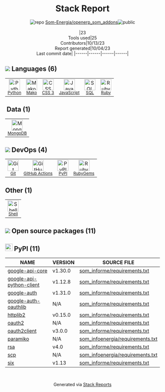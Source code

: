 <div align="center">

# Stack Report
![](https://img.stackshare.io/repo.svg "repo") [Som-Energia/openerp_som_addons](https://github.com/Som-Energia/openerp_som_addons)![](https://img.stackshare.io/public_badge.svg "public")
<br/><br/>
|23<br/>Tools used|25<br/>Contributors|10/13/23 <br/>Report generated|10/04/23<br/>Last commit date|
|------|------|------|------|
</div>

## <img src='https://img.stackshare.io/languages.svg'/> Languages (6)
<table><tr>
  <td align='center'>
  <img width='36' height='36' src='https://img.stackshare.io/service/993/pUBY5pVj.png' alt='Python'>
  <br>
  <sub><a href="https://www.python.org">Python</a></sub>
  <br>
  <sub></sub>
</td>

<td align='center'>
  <img width='36' height='36' src='https://img.stackshare.io/service/3583/default_43e3ee00dcc48a40f6fcba33551e4f5a99a10537.png' alt='Mako'>
  <br>
  <sub><a href="https://github.com/zzzeek/mako">Mako</a></sub>
  <br>
  <sub></sub>
</td>

<td align='center'>
  <img width='36' height='36' src='https://img.stackshare.io/service/6727/css.png' alt='CSS 3'>
  <br>
  <sub><a href="https://developer.mozilla.org/en-US/docs/Web/CSS/CSS3">CSS 3</a></sub>
  <br>
  <sub></sub>
</td>

<td align='center'>
  <img width='36' height='36' src='https://img.stackshare.io/service/1209/javascript.jpeg' alt='JavaScript'>
  <br>
  <sub><a href="https://developer.mozilla.org/en-US/docs/Web/JavaScript">JavaScript</a></sub>
  <br>
  <sub></sub>
</td>

<td align='center'>
  <img width='36' height='36' src='https://img.stackshare.io/service/2271/default_068d33483bba6b81ee13fbd4dc7aab9780896a54.png' alt='SQL'>
  <br>
  <sub><a href="https://en.wikipedia.org/wiki/SQL">SQL</a></sub>
  <br>
  <sub></sub>
</td>

<td align='center'>
  <img width='36' height='36' src='https://img.stackshare.io/service/989/ruby.png' alt='Ruby'>
  <br>
  <sub><a href="https://www.ruby-lang.org">Ruby</a></sub>
  <br>
  <sub></sub>
</td>

</tr>
</table>

## <img src=''/> Data (1)
<table><tr>
  <td align='center'>
  <img width='36' height='36' src='https://img.stackshare.io/service/1030/leaf-360x360.png' alt='MongoDB'>
  <br>
  <sub><a href="http://www.mongodb.com/">MongoDB</a></sub>
  <br>
  <sub></sub>
</td>

</tr>
</table>

## <img src='https://img.stackshare.io/devops.svg'/> DevOps (4)
<table><tr>
  <td align='center'>
  <img width='36' height='36' src='https://img.stackshare.io/service/1046/git.png' alt='Git'>
  <br>
  <sub><a href="http://git-scm.com/">Git</a></sub>
  <br>
  <sub></sub>
</td>

<td align='center'>
  <img width='36' height='36' src='https://img.stackshare.io/service/11563/actions.png' alt='GitHub Actions'>
  <br>
  <sub><a href="https://github.com/features/actions">GitHub Actions</a></sub>
  <br>
  <sub></sub>
</td>

<td align='center'>
  <img width='36' height='36' src='https://img.stackshare.io/service/12572/-RIWgodF_400x400.jpg' alt='PyPI'>
  <br>
  <sub><a href="https://pypi.org/">PyPI</a></sub>
  <br>
  <sub></sub>
</td>

<td align='center'>
  <img width='36' height='36' src='https://img.stackshare.io/service/12795/5jL6-BA5_400x400.jpeg' alt='RubyGems'>
  <br>
  <sub><a href="https://rubygems.org/">RubyGems</a></sub>
  <br>
  <sub></sub>
</td>

</tr>
</table>

## Other (1)
<table><tr>
  <td align='center'>
  <img width='36' height='36' src='https://img.stackshare.io/service/4631/default_c2062d40130562bdc836c13dbca02d318205a962.png' alt='Shell'>
  <br>
  <sub><a href="https://en.wikipedia.org/wiki/Shell_script">Shell</a></sub>
  <br>
  <sub></sub>
</td>

</tr>
</table>


## <img src='https://img.stackshare.io/group.svg' /> Open source packages (11)</h2>

## <img width='24' height='24' src='https://img.stackshare.io/service/12572/-RIWgodF_400x400.jpg'/> PyPI (11)

|NAME|VERSION|SOURCE FILE|
|------|------|------|
|[google-api-core](https://github.com/GoogleCloudPlatform/google-cloud-python)|v1.30.0|[som_informe/requirements.txt](https://github.com/Som-Energia/openerp_som_addons/blob/main/som_informe/requirements.txt)|
|[google-api-python-client](http://github.com/google/google-api-python-client/)|v1.12.8|[som_informe/requirements.txt](https://github.com/Som-Energia/openerp_som_addons/blob/main/som_informe/requirements.txt)|
|[google-auth](https://github.com/googleapis/google-auth-library-python)|v1.31.0|[som_informe/requirements.txt](https://github.com/Som-Energia/openerp_som_addons/blob/main/som_informe/requirements.txt)|
|[google-auth-oauthlib](https://github.com/GoogleCloudPlatform/google-auth-library-python-oauthlib)|N/A|[som_informe/requirements.txt](https://github.com/Som-Energia/openerp_som_addons/blob/main/som_informe/requirements.txt)|
|[httplib2](https://github.com/httplib2/httplib2)|v0.15.0|[som_informe/requirements.txt](https://github.com/Som-Energia/openerp_som_addons/blob/main/som_informe/requirements.txt)|
|[oauth2](http://github.com/joestump/python-oauth2)|N/A|[som_informe/requirements.txt](https://github.com/Som-Energia/openerp_som_addons/blob/main/som_informe/requirements.txt)|
|[oauth2client](http://github.com/google/oauth2client/)|v3.0.0|[som_informe/requirements.txt](https://github.com/Som-Energia/openerp_som_addons/blob/main/som_informe/requirements.txt)|
|[paramiko](https://github.com/paramiko/paramiko/)|N/A|[som_infoenergia/requirements.txt](https://github.com/Som-Energia/openerp_som_addons/blob/main/som_infoenergia/requirements.txt)|
|[rsa](https://stuvel.eu/rsa)|v4.0|[som_informe/requirements.txt](https://github.com/Som-Energia/openerp_som_addons/blob/main/som_informe/requirements.txt)|
|[scp](https://github.com/jbardin/scp.py)|N/A|[som_infoenergia/requirements.txt](https://github.com/Som-Energia/openerp_som_addons/blob/main/som_infoenergia/requirements.txt)|
|[six](https://github.com/benjaminp/six)|v1.13|[som_informe/requirements.txt](https://github.com/Som-Energia/openerp_som_addons/blob/main/som_informe/requirements.txt)|

<br/>
<div align='center'>

Generated via [Stack Reports](https://stackshare.io/stack-report)
